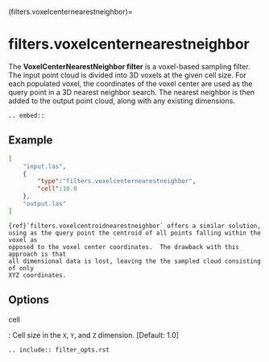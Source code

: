 (filters.voxelcenternearestneighbor)=

# filters.voxelcenternearestneighbor

The **VoxelCenterNearestNeighbor filter** is a voxel-based sampling filter.
The input point
cloud is divided into 3D voxels at the given cell size. For each populated
voxel, the coordinates of the voxel center are used as the query point in a 3D
nearest neighbor search. The nearest neighbor is then added to the output point
cloud, along with any existing dimensions.

```{eval-rst}
.. embed::

```

## Example

```json
[
    "input.las",
    {
        "type":"filters.voxelcenternearestneighbor",
        "cell":10.0
    },
    "output.las"
]
```

```{seealso}
{ref}`filters.voxelcentroidnearestneighbor` offers a similar solution,
using as the query point the centroid of all points falling within the voxel as
opposed to the voxel center coordinates.  The drawback with this approach is that
all dimensional data is lost, leaving the the sampled cloud consisting of only
XYZ coordinates.
```

## Options

cell

: Cell size in the `X`, `Y`, and `Z` dimension. \[Default: 1.0\]

```{eval-rst}
.. include:: filter_opts.rst
```
